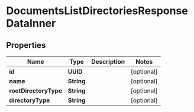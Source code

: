 

# DocumentsListDirectoriesResponseDataInner


## Properties

| Name | Type | Description | Notes |
|------------ | ------------- | ------------- | -------------|
|**id** | **UUID** |  |  [optional] |
|**name** | **String** |  |  [optional] |
|**rootDirectoryType** | **String** |  |  [optional] |
|**directoryType** | **String** |  |  [optional] |



